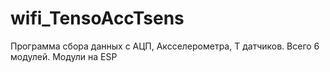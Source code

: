 # wifi_TensoAccTsens
Программа сбора данных с АЦП, Аксселерометра, Т датчиков. Всего 6 модулей. Модули на ESP
